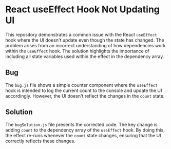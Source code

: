 # React useEffect Hook Not Updating UI

This repository demonstrates a common issue with the React `useEffect` hook where the UI doesn't update even though the state has changed. The problem arises from an incorrect understanding of how dependencies work within the `useEffect` hook.  The solution highlights the importance of including all state variables used within the effect in the dependency array.

## Bug
The `bug.js` file shows a simple counter component where the `useEffect` hook is intended to log the current count to the console and update the UI accordingly. However, the UI doesn't reflect the changes in the `count` state. 

## Solution
The `bugSolution.js` file presents the corrected code. The key change is adding `count` to the dependency array of the `useEffect` hook.  By doing this, the effect re-runs whenever the `count` state changes, ensuring that the UI correctly reflects these changes. 
